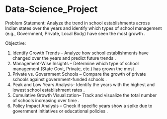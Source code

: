 # Data-Science_Project

Problem Statement:
Analyze the trend in school establishments across Indian states over the years and identify which types of school management (e.g., Government, Private, Local Body) have seen the most growth .

Objective:
1. Identify Growth Trends – Analyze how school establishments have changed over the years and predict future trends .  
2. Management-Wise Insights – Determine which type of school management (State Govt, Private, etc.) has grown the most .  
3. Private vs. Government Schools – Compare the growth of private schools against government-funded schools .  
4. Peak and Low Years Analysis– Identify the years with the highest and lowest school establishment rates .  
5. Cumulative Growth Visualization– Track and visualize the total number of schools increasing over time .  
6. Policy Impact Analysis – Check if specific years show a spike due to government initiatives or educational policies .  
